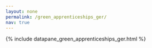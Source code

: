 ```yaml
---
layout: none
permalink: /green_apprenticeships_ger/
nav: true
---
```


{% include datapane_green_apprenticeships_ger.html %}
